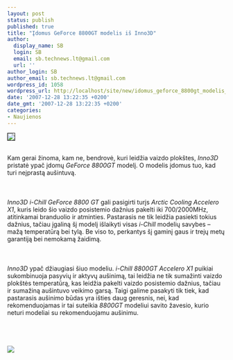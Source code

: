 ```yaml
---
layout: post
status: publish
published: true
title: "Įdomus GeForce 8800GT modelis iš Inno3D"
author:
  display_name: SB
  login: SB
  email: sb.technews.lt@gmail.com
  url: ''
author_login: SB
author_email: sb.technews.lt@gmail.com
wordpress_id: 1058
wordpress_url: http://localhost/site/new/idomus_geforce_8800gt_modelis_is_inno3d/
date: '2007-12-28 13:22:35 +0200'
date_gmt: '2007-12-28 13:22:35 +0200'
categories:
- Naujienos
---
```

<div class="imgright"><img src="http://tbn0.google.com/images?q=tbn:iWjn8BnPyZC_xM:http://www.nvnews.net/reviews/inno3d_7900gs/images/inno3d_logo.jpg" border="1"></div>
<p><br>Kam gerai žinoma, kam ne, bendrovė, kuri leidžia vaizdo plokštes, <i>Inno3D</i> pristatė ypač įdomų <i>GeForce 8800GT</i> modelį. O modelis įdomus tuo, kad turi neįprastą aušintuvą.<br />
<br><br />
<br><i>Inno3D i-Chill GeForce 8800 GT</i> gali pasigirti turįs <i>Arctic Cooling Accelero X1</i>, kuris leido šio vaizdo posistemio dažnius pakelti iki 700/2000MHz, atitinkamai branduolio ir atminties. Pastarasis ne tik leidžia pasiekti tokius dažnius, tačiau įgaliną šį modelį išlaikyti visas <i>i-Chill</i> modelių savybes – mažą temperatūrą bei tylą. Be viso to, perkantys šį gaminį gaus ir trejų metų garantiją bei nemokamą žaidimą.<br />
<br><br />
<br><i>Inno3D</i> ypač džiaugiasi šiuo modeliu. <i>i-Chill 8800GT Accelero X1</i> puikiai sukombinuoja pasyvių ir aktyvų aušinimą, tai leidžia ne tik sumažinti vaizdo plokštės temperatūrą, kas leidžia pakelti vaizdo posistemio dažnius, tačiau ir sumažiną aušintuvo veikimo garsą. Taigi galime pasakyti tik tiek, kad pastarasis aušinimo būdas yra išties daug geresnis, nei, kad rekomenduojamas ir tai suteikia <i>8800GT</i> modeliui savito žavesio, kurio neturi modeliai su rekomenduojamu aušinimu.<br />
<br><br />
<br><br><img src="http://www.technews.lt/upl/Failai/ichill_8800gt-1.jpg"><br></p>
